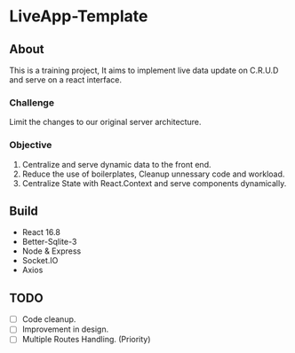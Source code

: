 # LiveApp-Template

## About
This is a training project, It aims to implement live data update on C.R.U.D and serve on a react interface.

### Challenge 
Limit the changes to our original server architecture.
### Objective
1. Centralize and serve dynamic data to the front end.
2. Reduce the use of boilerplates, Cleanup unnessary code and workload.
3. Centralize State with React.Context and serve components dynamically.
## Build
- React 16.8
- Better-Sqlite-3
- Node & Express
- Socket.IO
- Axios

## TODO
- [ ] Code cleanup.
- [ ] Improvement in design.
- [ ] Multiple Routes Handling. (Priority)
